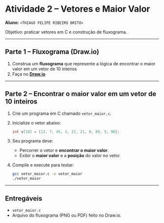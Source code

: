 # Atividade 2 – Vetores e Maior Valor

**Aluno:** `<THIAGO FELIPE RIBEIRO BRITO>`

Objetivo: praticar vetores em C e construção de fluxograma.

---

## Parte 1 – Fluxograma (Draw.io)

1. Construa um **fluxograma** que represente a lógica de encontrar o maior valor em um vetor de 10 inteiros
2. Faça no [**Draw.io**](https://app.diagrams.net)

---

## Parte 2 – Encontrar o maior valor em um vetor de 10 inteiros

1. Crie um programa em C chamado `vetor_maior.c`.
2. Inicialize o vetor abaixo:
   ```c
   int v[10] = {12, 7, 45, 3, 22, 21, 0, 89, 5, 90};
   ```
3. Seu programa deve:
   - Percorrer o vetor e **encontrar o maior valor**.
   - Exibir o **maior valor** e a **posição** do valor no vetor.

4. Compile e execute para testar:
   ```bash
   gcc vetor_maior.c -o vetor_maior
   ./vetor_maior
   ```
---

## Entregáveis

- `vetor_maior.c` 
- Arquivo do fluxograma (PNG ou PDF) feito no Draw.io.